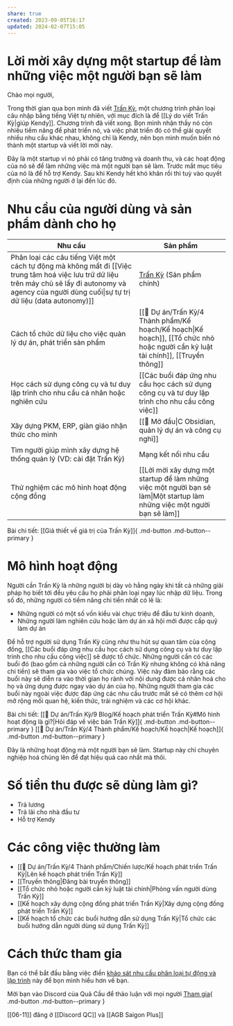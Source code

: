 ```yaml
---
share: true
created: 2023-09-05T16:17
updated: 2024-02-07T15:05
---
```

# Lời mời xây dựng một startup để làm những việc một người bạn sẽ làm
Chào mọi người,

Trong thời gian qua bọn mình đã viết [Trấn Kỳ](https://lậptrình.quảcầu.cc/%F0%9F%91%8Ftr%E1%BA%A5n%20k%E1%BB%B3/?utm_source=CW+Obsidian%2C+qu%E1%BA%A3n+l%C3%BD+d%E1%BB%B1+%C3%A1n+v%C3%A0+c%C3%B4ng+c%E1%BB%A5+ngh%C4%A9+%C2%BB+L%E1%BB%9Di+m%E1%BB%9Di+tham+gia+startup+c%E1%BB%A7a+c%E1%BB%99ng+%C4%91%E1%BB%93ng&utm_medium=vault&utm_campaign=Tr%E1%BA%A5n+K%E1%BB%B3&utm_content=ph%E1%BA%A7n+m%E1%BB%9F+%C4%91%E1%BA%A7u), một chương trình phân loại câu nhập bằng tiếng Việt tự nhiên, với mục đích là để [[Lý do viết Trấn Kỳ|giúp Kendy]]. Chương trình đã viết xong. Bọn mình nhận thấy nó còn nhiều tiềm năng để phát triển nó, và việc phát triển đó có thể giải quyết nhiều nhu cầu khác nhau, không chỉ là Kendy, nên bọn mình muốn biến nó thành một startup và viết lời mời này.

Đây là một startup vì nó phải có tăng trưởng và doanh thu, và các hoạt động của nó sẽ để làm những việc mà một người bạn sẽ làm. Trước mắt mục tiêu của nó là để hỗ trợ Kendy. Sau khi Kendy hết khó khăn rồi thì tuỳ vào quyết định của những người ở lại đến lúc đó.

# Nhu cầu của người dùng và sản phẩm dành cho họ
| Nhu cầu                                                                                                                                                                                                    | Sản phẩm                                                                                                                                                                                                                                                                                                                                                                                                                                            |
| ---------------------------------------------------------------------------------------------------------------------------------------------------------------------------------------------------------- | --------------------------------------------------------------------------------------------------------------------------------------------------------------------------------------------------------------------------------------------------------------------------------------------------------------------------------------------------------------------------------------------------------------------------------------------------- |
| Phân loại các câu tiếng Việt một cách tự động mà không mất đi [[Việc trung tâm hoá việc lưu trữ dữ liệu trên máy chủ sẽ lấy đi autonomy và agency của người dùng cuối\|sự tự trị dữ liệu (data autonomy)]] | [Trấn Kỳ](https://lậptrình.quảcầu.cc/%F0%9F%91%8Ftr%E1%BA%A5n%20k%E1%BB%B3/?utm_source=CW+Obsidian%2C+qu%E1%BA%A3n+l%C3%BD+d%E1%BB%B1+%C3%A1n+v%C3%A0+c%C3%B4ng+c%E1%BB%A5+ngh%C4%A9+%C2%BB+L%E1%BB%9Di+m%E1%BB%9Di+tham+gia+startup+c%E1%BB%A7a+c%E1%BB%99ng+%C4%91%E1%BB%93ng&utm_medium=vault&utm_campaign=Tr%E1%BA%A5n+K%E1%BB%B3&utm_content=ph%E1%BA%A7n+%C4%91%E1%BB%91i+t%C6%B0%E1%BB%A3ng+th%E1%BB%A5+h%C6%B0%E1%BB%9Fng) (Sản phẩm chính) |
| Cách tổ chức dữ liệu cho việc quản lý dự án, phát triển sản phẩm                                                                                                                                           | [[📐 Dự án/Trấn Kỳ/4 Thành phẩm/Kế hoạch/Kế hoạch\|Kế hoạch]], [[Tổ chức nhỏ hoặc người cần kỷ luật tài chính]], [[Truyền thông]]                                                                                                                                                                                                                                                                                                                                                                                                       |
| Học cách sử dụng công cụ và tư duy lập trình cho nhu cầu cá nhân hoặc nghiên cứu                                                                                                                           | [[Các buổi đáp ứng nhu cầu học cách sử dụng công cụ và tư duy lập trình cho nhu cầu công việc]]                                                                                                                                                                                                                                                                                                                                       |
| Xây dựng PKM, ERP, giàn giáo nhận thức cho mình                                                                                                                                                            | [[🌟 Mở đầu\|C Obsidian, quản lý dự án và công cụ nghĩ]]                                                                                                                                                                                                                                                                                                                                                                                            |
| Tìm người giúp mình xây dựng hệ thống quản lý (VD: cài đặt Trấn Kỳ)                                                                                                                                        | Mạng kết nối nhu cầu                                                                                                                                                                                                                                                                                                                                                                                                                                |
| Thử nghiệm các mô hình hoạt động cộng đồng                                                                                                                                                                 | [[Lời mời xây dựng một startup để làm những việc một người bạn sẽ làm\|Một startup làm những việc một người bạn sẽ làm]]                                                                                                                                                                                                                                                                                                                            |

Bài chi tiết: [[Giả thiết về giá trị của Trấn Kỳ]]{ .md-button .md-button--primary }
# Mô hình hoạt động
Người cần Trấn Kỳ là những người bị dày vò hằng ngày khi tất cả những giải pháp họ biết tới đều yêu cầu họ phải phân loại ngay lúc nhập dữ liệu. Trong số đó, những người có tiềm năng chi tiền nhất có lẽ là:
- Những người có một số vốn kiểu vài chục triệu để đầu tư kinh doanh, 
- Những người làm nghiên cứu hoặc làm dự án xã hội mới được cấp quỹ làm dự án

Để hỗ trợ người sử dụng Trấn Kỳ cũng như thu hút sự quan tâm của cộng đồng, [[Các buổi đáp ứng nhu cầu học cách sử dụng công cụ và tư duy lập trình cho nhu cầu công việc]] sẽ được tổ chức. Những người cần có các buổi đó (bao gồm cả những người cần có Trấn Kỳ nhưng không có khả năng chi tiền) sẽ tham gia vào việc tổ chức chúng. Việc này đảm bảo rằng các buổi này sẽ diễn ra vào thời gian họ rảnh với nội dung được cá nhân hoá cho họ và ứng dụng được ngay vào dự án của họ. Những người tham gia các buổi này ngoài việc được đáp ứng các nhu cầu trước mắt sẽ có thêm cơ hội mở rộng mối quan hệ, kiến thức, trải nghiệm và các cơ hội khác.

Bài chi tiết: [[📐 Dự án/Trấn Kỳ/9 Blog/Kế hoạch phát triển Trấn Kỳ#Mô hình hoạt động là gì?|Hỏi đáp về việc bán Trấn Kỳ]]{ .md-button .md-button--primary } [[📐 Dự án/Trấn Kỳ/4 Thành phẩm/Kế hoạch/Kế hoạch|Kế hoạch]]{ .md-button .md-button--primary }

Đây là những hoạt động mà một người bạn sẽ làm. Startup này chỉ chuyên nghiệp hoá chúng lên để đạt hiệu quả cao nhất mà thôi.
# Số tiền thu được sẽ dùng làm gì?
- Trả lương
- Trả lãi cho nhà đầu tư
- Hỗ trợ Kendy
# Các công việc thường làm

- [[📐 Dự án/Trấn Kỳ/4 Thành phẩm/Chiến lược/Kế hoạch phát triển Trấn Kỳ|Lên kế hoạch phát triển Trấn Kỳ]]
- [[Truyền thông|Đăng bài truyền thông]]
- [[Tổ chức nhỏ hoặc người cần kỷ luật tài chính|Phỏng vấn người dùng Trấn Kỳ]]
- [[Kế hoạch xây dựng cộng đồng phát triển Trấn Kỳ|Xây dựng cộng đồng phát triển Trấn Kỳ]]
- [[Kế hoạch tổ chức các buổi hướng dẫn sử dụng Trấn Kỳ|Tổ chức các buổi hướng dẫn người dùng sử dụng Trấn Kỳ]]
# Cách thức tham gia
Bạn có thể bắt đầu bằng việc điền [khảo sát nhu cầu phân loại tự động và lập trình](https://quảcầu.cc/khao-sat-nhu-cau-phan-loai-tu-dong-va-lap-trinh/?utm_source=CW+%C2%BB+Obsidian%2C+qu%E1%BA%A3n+l%C3%BD+d%E1%BB%B1+%C3%A1n+v%C3%A0+c%C3%B4ng+c%E1%BB%A5+ngh%C4%A9+%C2%BB+L%E1%BB%9Di+m%E1%BB%9Di+x%C3%A2y+d%E1%BB%B1ng+m%E1%BB%99t+startup+%C4%91%E1%BB%83+l%C3%A0m+nh%E1%BB%AFng+vi%E1%BB%87c+m%E1%BB%99t+ng%C6%B0%E1%BB%9Di+b%E1%BA%A1n+s%E1%BA%BD+l%C3%A0m&utm_medium=vault&utm_campaign=Tr%E1%BA%A5n+K%E1%BB%B3) này để bọn mình hiểu hơn về bạn.

Mời bạn vào Discord của Quả Cầu để thảo luận với mọi người
[Tham gia](https://discord.com/channels/898550123007709204/1163106307495170108/1171076032342806548){ .md-button .md-button--primary }


[[06-11]] đăng ở [[Discord QC]] và [[AGB Saigon Plus]] 